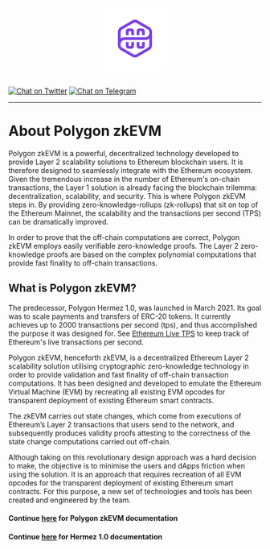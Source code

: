 <div align="center">
<img src="logo-purple.png" align="center" width="128px"/>
<br /><br />
</div>

[![Chat on Twitter][ico-twitter]][link-twitter]
[![Chat on Telegram][ico-telegram]][link-telegram]
<!-- [![Website][ico-website]][link-website] -->
<!-- [![GitHub repo][ico-github]][link-github] -->
<!-- ![Issues](https://img.shields.io/github/issues-raw/hermeznetwork/zkevmdoc-public?color=blue) -->
<!-- ![GitHub top language](https://img.shields.io/github/languages/top/hermeznetwork/zkevmdoc-public) -->
<!-- ![Contributors](https://img.shields.io/github/contributors-anon/hermeznetwork/zkevmdoc-public) -->

[ico-twitter]: https://img.shields.io/twitter/url?color=blueviolet&label=Polygon%20Hermez&logoColor=blueviolet&style=social&url=https%3A%2F%2Ftwitter.com%2F0xPolygonHermez
[ico-telegram]: https://img.shields.io/badge/telegram-telegram-blueviolet
<!-- [ico-website]: https://img.shields.io/website?up_color=blueviolet&up_message=hermez.io&url=https%3A%2F%2Fhermez.io -->
<!-- [ico-github]: https://img.shields.io/github/last-commit/hermeznetwork/zkevmdoc-public?color=blueviolet -->

[link-twitter]: https://twitter.com/0xPolygonHermez
[link-telegram]: https://t.me/polygonhermez
<!-- [link-website]: https://hermez.io -->
<!-- [link-github]: https://github.com/hermeznetwork/zkevmdoc-public -->

---

# About Polygon zkEVM



Polygon zkEVM is a powerful, decentralized technology developed to provide Layer 2 scalability solutions to Ethereum blockchain users. It is therefore designed to seamlessly integrate with the Ethereum ecosystem. Given the tremendous increase in the number of Ethereum's on-chain transactions, the Layer 1 solution is already facing the blockchain trilemma: decentralization, scalability, and security. This is where Polygon zkEVM steps in. By providing zero-knowledge-rollups (zk-rollups) that sit on top of the Ethereum Mainnet, the scalability and the transactions per second (TPS) can be dramatically improved. 

In order to prove that the off-chain computations are correct, Polygon zkEVM employs easily verifiable zero-knowledge proofs. The Layer 2 zero-knowledge proofs are based on the complex polynomial computations that provide fast finality to off-chain transactions.



## What is Polygon zkEVM? 

The predecessor, Polygon Hermez 1.0, was launched in March 2021. Its goal was to scale payments and transfers of ERC-20 tokens. It currently achieves up to 2000 transactions per second (tps), and thus accomplished the purpose it was designed for. See [Ethereum Live TPS](https://ethtps.info/Network/Ethereum) to keep track of Ethereum's live transactions per second.

Polygon zkEVM, henceforth zkEVM, is a decentralized Ethereum Layer 2 scalability solution utilising cryptographic zero-knowledge technology in order to provide validation and fast finality of off-chain transaction computations. It has been designed and developed to emulate the Ethereum Virtual Machine (EVM) by recreating all existing EVM opcodes for transparent deployment of existing Ethereum smart contracts.

The zkEVM carries out state changes, which come from executions of Ethereum’s Layer 2 transactions that users send to the network, and subsequently produces validity proofs attesting to the correctness of the state change computations carried out off-chain.

Although taking on this revolutionary design approach was a hard decision to make, the objective is to minimise the users and dApps friction when using the solution. It is an approach that requires recreation of all EVM opcodes for the transparent deployment of existing Ethereum smart contracts. For this purpose, a new set of technologies and tools has been created and engineered by the team.



#### <b>Continue [here](zkEVM/zkEVM-Architectural-Overview.md) for Polygon zkEVM documentation</b>

#### <b>Continue [here](Hermez_1.0/about/scalability.md) for Hermez 1.0 documentation</b>




